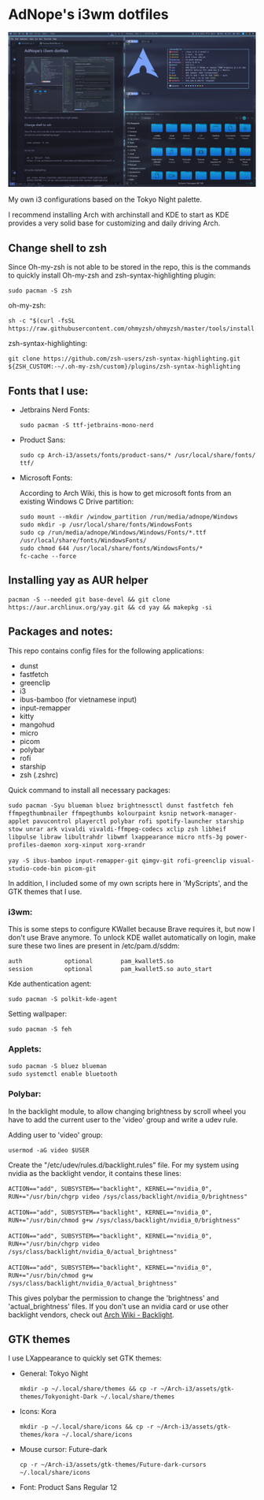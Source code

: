 # AdNope's i3wm dotfiles

![screenshot](assets/preview.png)

My own i3 configurations based on the Tokyo Night palette.

I recommend installing Arch with archinstall and KDE to start as KDE provides a very solid base for customizing and daily driving Arch.

## Change shell to zsh
Since Oh-my-zsh is not able to be stored in the repo, this is the commands to quickly install Oh-my-zsh and zsh-syntax-highlighting plugin:
```
sudo pacman -S zsh
```
oh-my-zsh:
```
sh -c "$(curl -fsSL https://raw.githubusercontent.com/ohmyzsh/ohmyzsh/master/tools/install.sh)"
```
zsh-syntax-highlighting:
```
git clone https://github.com/zsh-users/zsh-syntax-highlighting.git ${ZSH_CUSTOM:-~/.oh-my-zsh/custom}/plugins/zsh-syntax-highlighting
```

## Fonts that I use:
- Jetbrains Nerd Fonts:
    ```
    sudo pacman -S ttf-jetbrains-mono-nerd
    ```

- Product Sans:
    ```
    sudo cp Arch-i3/assets/fonts/product-sans/* /usr/local/share/fonts/ ttf/  
    ```

- Microsoft Fonts:

    According to Arch Wiki, this is how to get microsoft fonts from an existing Windows C Drive partition:
    ```
    sudo mount --mkdir /window_partition /run/media/adnope/Windows
    sudo mkdir -p /usr/local/share/fonts/WindowsFonts
    sudo cp /run/media/adnope/Windows/Windows/Fonts/*.ttf /usr/local/share/fonts/WindowsFonts/
    sudo chmod 644 /usr/local/share/fonts/WindowsFonts/*
    fc-cache --force
    ```

## Installing yay as AUR helper
```
pacman -S --needed git base-devel && git clone https://aur.archlinux.org/yay.git && cd yay && makepkg -si
```

## Packages and notes:

This repo contains config files for the following applications:
- dunst
- fastfetch
- greenclip
- i3
- ibus-bamboo (for vietnamese input)
- input-remapper
- kitty
- mangohud
- micro
- picom
- polybar
- rofi
- starship
- zsh (.zshrc)

Quick command to install all necessary packages:
```
sudo pacman -Syu blueman bluez brightnessctl dunst fastfetch feh ffmpegthumbnailer ffmpegthumbs kolourpaint ksnip network-manager-applet pavucontrol playerctl polybar rofi spotify-launcher starship stow unrar ark vivaldi vivaldi-ffmpeg-codecs xclip zsh libheif libpulse libraw libultrahdr libwmf lxappearance micro ntfs-3g power-profiles-daemon xorg-xinput xorg-xrandr

yay -S ibus-bamboo input-remapper-git qimgv-git rofi-greenclip visual-studio-code-bin picom-git
```

In addition, I included some of my own scripts here in 'MyScripts', and the GTK themes that I use.

### i3wm:
This is some steps to configure KWallet because Brave requires it, but now I don't use Brave anymore.
To unlock KDE wallet automatically on login, make sure these two lines are present in /etc/pam.d/sddm:
```
auth            optional        pam_kwallet5.so
session         optional        pam_kwallet5.so auto_start
```

Kde authentication agent:
```
sudo pacman -S polkit-kde-agent
```

Setting wallpaper:
```
sudo pacman -S feh
```

### Applets:
```
sudo pacman -S bluez blueman
sudo systemctl enable bluetooth
```

### Polybar:
In the backlight module, to allow changing brightness by scroll wheel you have to add the current user to the 'video' group and write a udev rule.

Adding user to 'video' group:
```
usermod -aG video $USER
```
Create the "/etc/udev/rules.d/backlight.rules" file. For my system using nvidia as the backlight vendor, it contains these lines:
```
ACTION=="add", SUBSYSTEM=="backlight", KERNEL=="nvidia_0", RUN+="/usr/bin/chgrp video /sys/class/backlight/nvidia_0/brightness"

ACTION=="add", SUBSYSTEM=="backlight", KERNEL=="nvidia_0", RUN+="/usr/bin/chmod g+w /sys/class/backlight/nvidia_0/brightness"

ACTION=="add", SUBSYSTEM=="backlight", KERNEL=="nvidia_0", RUN+="/usr/bin/chgrp video /sys/class/backlight/nvidia_0/actual_brightness"

ACTION=="add", SUBSYSTEM=="backlight", KERNEL=="nvidia_0", RUN+="/usr/bin/chmod g+w /sys/class/backlight/nvidia_0/actual_brightness"
```
This gives polybar the permission to change the 'brightness' and 'actual_brightness' files. If you don't use an nvidia card or use other backlight vendors, check out [Arch Wiki - Backlight](https://wiki.archlinux.org/title/Backlight#Udev_rule).

## GTK themes
I use LXappearance to quickly set GTK themes:
- General: Tokyo Night
    ```
    mkdir -p ~/.local/share/themes && cp -r ~/Arch-i3/assets/gtk-themes/Tokyonight-Dark ~/.local/share/themes
    ```
- Icons: Kora
    ```
    mkdir -p ~/.local/share/icons && cp -r ~/Arch-i3/assets/gtk-themes/kora ~/.local/share/icons
    ```
- Mouse cursor: Future-dark
    ```
    cp -r ~/Arch-i3/assets/gtk-themes/Future-dark-cursors ~/.local/share/icons
    ```
- Font: Product Sans Regular 12